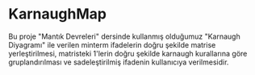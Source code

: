 # KarnaughMap
Bu proje "Mantık Devreleri" dersinde kullanmış olduğumuz "Karnaugh Diyagramı" ile verilen minterm ifadelerin doğru şekilde matrise yerleştirilmesi, matristeki 1'lerin doğru şekilde karnaugh kurallarına göre gruplandırılması ve sadeleştirilmiş ifadenin kullanıcıya verilmesidir.
